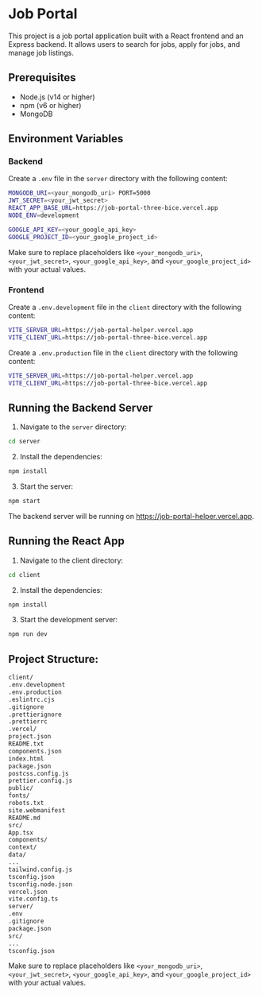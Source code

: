 # Job Portal

This project is a job portal application built with a React frontend and an Express backend. It allows users to search for jobs, apply for jobs, and manage job listings.

## Prerequisites

- Node.js (v14 or higher)
- npm (v6 or higher)
- MongoDB

## Environment Variables

### Backend

Create a `.env` file in the `server` directory with the following content:

```sh
MONGODB_URI=<your_mongodb_uri> PORT=5000
JWT_SECRET=<your_jwt_secret>
REACT_APP_BASE_URL=https://job-portal-three-bice.vercel.app
NODE_ENV=development

GOOGLE_API_KEY=<your_google_api_key>
GOOGLE_PROJECT_ID=<your_google_project_id>
```

Make sure to replace placeholders like `<your_mongodb_uri>`, `<your_jwt_secret>`, `<your_google_api_key>`, and `<your_google_project_id>` with your actual values.

### Frontend

Create a `.env.development` file in the `client` directory with the following content:

```sh
VITE_SERVER_URL=https://job-portal-helper.vercel.app
VITE_CLIENT_URL=https://job-portal-three-bice.vercel.app
```

Create a `.env.production` file in the `client` directory with the following content:

```sh
VITE_SERVER_URL=https://job-portal-helper.vercel.app
VITE_CLIENT_URL=https://job-portal-three-bice.vercel.app
```

## Running the Backend Server

1. Navigate to the `server` directory:

```sh
cd server
```

2. Install the dependencies:

```sh
npm install
```

3. Start the server:

```sh
npm start
```

The backend server will be running on https://job-portal-helper.vercel.app.

## Running the React App

1. Navigate to the client directory:

```sh
cd client
```

2. Install the dependencies:

```sh
npm install
```

3. Start the development server:

```sh
npm run dev
```

## Project Structure:

```markdown
client/
.env.development
.env.production
.eslintrc.cjs
.gitignore
.prettierignore
.prettierrc
.vercel/
project.json
README.txt
components.json
index.html
package.json
postcss.config.js
prettier.config.js
public/
fonts/
robots.txt
site.webmanifest
README.md
src/
App.tsx
components/
context/
data/
...
tailwind.config.js
tsconfig.json
tsconfig.node.json
vercel.json
vite.config.ts
server/
.env
.gitignore
package.json
src/
...
tsconfig.json
```

Make sure to replace placeholders like `<your_mongodb_uri>`, `<your_jwt_secret>`, `<your_google_api_key>`, and `<your_google_project_id>` with your actual values.
